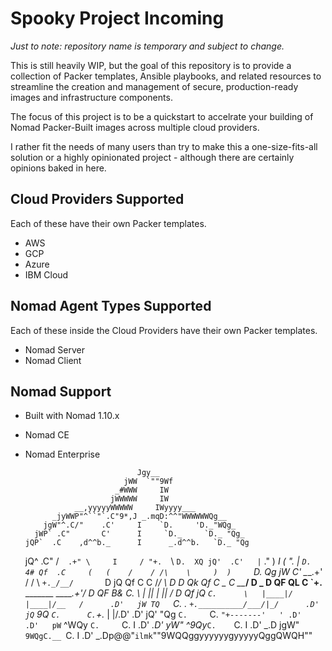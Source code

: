 # Spooky Project Incoming

_Just to note: repository name is temporary and subject to change._

This is still heavily WIP, but the goal of this repository is to provide a collection of Packer templates, Ansible playbooks, and related resources to streamline the creation and management of secure, production-ready images and infrastructure components.

The focus of this project is to be a quickstart to accelrate your building of Nomad Packer-Built images across multiple cloud providers.

I rather fit the needs of many users than try to make this a one-size-fits-all solution or a highly opinionated project - although there are certainly opinions baked in here.

## Cloud Providers Supported

Each of these have their own Packer templates. 

- AWS
- GCP
- Azure
- IBM Cloud

## Nomad Agent Types Supported
Each of these inside the Cloud Providers have their own Packer templates.

- Nomad Server
- Nomad Client

## Nomad Support
- Built with Nomad 1.10.x
- Nomad CE
- Nomad Enterprise





                               Jgy__                        
                            jWW  `""9Wf
                          _#WWW     IW
                         jWWWWW     IW
                 __,yyyyyWWWWW     IWyyyy___
            _jyWWP"^``"`.C"9*,J _.mqD:^^"WWWWWWQg__
          jgW"^.C/"    .C'     I    `D.     'D._"WQg_
        jWP` .C"       C'      I     `D._     `D._ "Qg_
      jQP`  .C    ,d^^b._      I      _.d^^b.   `D._ "Qg
     jQ^  .C"   /`   .+" \     I     / "+.   `\   `D.  XQ
    jQ'  .C'   |`  ."    )    _I    (     ".  |    `D.  4#
    Qf  .C     (   (    /    / /\    \     )  )     `D.  Qg
   jW   C'      \__\_.+'    / /  \    `+._/__/       `D  jQ
   Qf   C         C        /_/    \         D         D   Qk
   Qf   C      _  C        \_\____/         D  _      D   QF
   QL   C      \`+.__     _______     ______.+'/      D   QF
   B&   C.      \   \|    ||     |    ||      /       D   Qf
   jQ   `C.      \   |____|/     |____|/__   /      .D'   jW
    TQ   `C.      \._   `+.__________/___/|_/      .D'   jQ`
     9Q   `C.      C.`+._           |   |/.D'     .D'   jQ'
      "Qg  `C.     `C.   `"+-------'   ' .D'     .D'   pW`
       ^WQy `C.     `C.        I        .D'    _.D' yW"
         ^9Qy_`C.    `C.       I       .D'   _.D jgW"
            `9WQgC.__ `C.      I      .D'  _.Dp@@"`
           ilmk `""9WQQggyyyyyygyyyyyQggQWQH""

